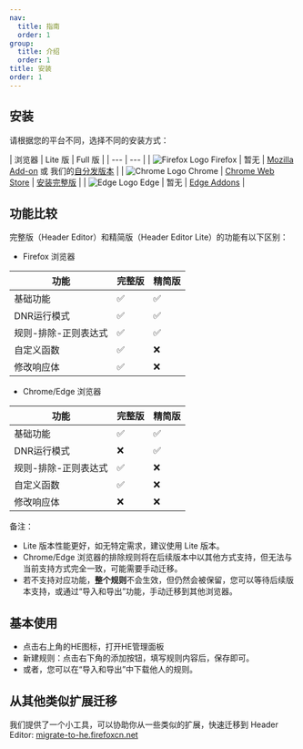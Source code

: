 ```yaml
---
nav:
  title: 指南
  order: 1
group:
  title: 介绍
  order: 1
title: 安装
order: 1
---
```


## 安装

请根据您的平台不同，选择不同的安装方式：

| 浏览器 | Lite 版 | Full 版 |
| --- | --- |
| ![Firefox Logo](https://cdnjs.cloudflare.com/ajax/libs/browser-logos/75.0.1/firefox/firefox_16x16.png) Firefox | 暂无 | [Mozilla Add-on](https://addons.mozilla.org/en-US/firefox/addon/header-editor/) 或 我们的[自分发版本](https://github.com/FirefoxBar/HeaderEditor/releases) |
| ![Chrome Logo](https://cdnjs.cloudflare.com/ajax/libs/browser-logos/75.0.1/chrome/chrome_16x16.png) Chrome | [Chrome Web Store](https://chrome.google.com/webstore/detail/header-editor/eningockdidmgiojffjmkdblpjocbhgh) | [安装完整版](./install-full-version.md) |
| ![Edge Logo](https://cdnjs.cloudflare.com/ajax/libs/browser-logos/75.0.1edge/edge_16x16.png) Edge | 暂无 | [Edge Addons](https://microsoftedge.microsoft.com/addons/detail/header-editor/afopnekiinpekooejpchnkgfffaeceko) |

## 功能比较

完整版（Header Editor）和精简版（Header Editor Lite）的功能有以下区别：

* Firefox 浏览器

| 功能 | 完整版 | 精简版 |
| --- | --- | --- |
| 基础功能 | ✅ | ✅ |
| DNR运行模式 | ✅ | ✅ |
| 规则-排除-正则表达式 | ✅ | ✅ |
| 自定义函数 | ✅ | ❌ |
| 修改响应体 | ✅ | ❌ |

* Chrome/Edge 浏览器

| 功能 | 完整版 | 精简版 |
| --- | --- | --- |
| 基础功能 | ✅ | ✅ |
| DNR运行模式 | ❌ | ✅ |
| 规则-排除-正则表达式 | ✅ | ❌ |
| 自定义函数 | ✅ | ❌ |
| 修改响应体 | ❌ | ❌ |

备注：
* Lite 版本性能更好，如无特定需求，建议使用 Lite 版本。
* Chrome/Edge 浏览器的排除规则将在后续版本中以其他方式支持，但无法与当前支持方式完全一致，可能需要手动迁移。
* 若不支持对应功能，**整个规则**不会生效，但仍然会被保留，您可以等待后续版本支持，或通过“导入和导出”功能，手动迁移到其他浏览器。

## 基本使用

* 点击右上角的HE图标，打开HE管理面板
* 新建规则：点击右下角的添加按钮，填写规则内容后，保存即可。
* 或者，您可以在“导入和导出”中下载他人的规则。

## 从其他类似扩展迁移

我们提供了一个小工具，可以协助你从一些类似的扩展，快速迁移到 Header Editor: [migrate-to-he.firefoxcn.net](https://migrate-to-he.firefoxcn.net/)
